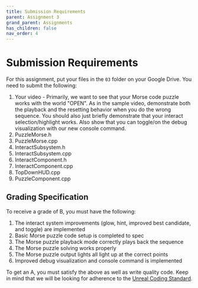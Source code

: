 ```yaml
---
title: Submission Requirements
parent: Assignment 3
grand_parent: Assignments
has_children: false
nav_order: 4
---
```


# Submission Requirements

For this assignment, put your files in the `03` folder on your Google Drive. You need to submit the following:

1. Your video - Primarily, we want to see that your Morse code puzzle works with the world "OPEN". As in the sample video, demonstrate both the playback and the resetting behavior when you do the wrong sequence. You should also just briefly demonstrate that your interact selection/highlight works. Also show that you can toggle/on the debug visualization with our new console command.
2. PuzzleMorse.h
3. PuzzleMorse.cpp
4. InteractSubsystem.h
5. InteractSubsystem.cpp
6. InteractComponent.h
7. InteractComponent.cpp
8. TopDownHUD.cpp
9. PuzzleComponent.cpp

## Grading Specification

To receive a grade of B, you must have the following:

1. The interact system improvements (glow, hint, improved best candidate, and toggle) are implemented
2. Basic Morse puzzle code setup is completed to spec
3. The Morse puzzle playback mode correctly plays back the sequence
4. The Morse puzzle solving works properly
5. The Morse puzzle output lights all light up at the correct points
6. Improved debug visualization and console command is implemented

To get an A, you must satisfy the above as well as write quality code. Keep in mind that we will be looking for adherence to the [Unreal Coding Standard](https://docs.unrealengine.com/4.26/en-US/ProductionPipelines/DevelopmentSetup/CodingStandard/).

